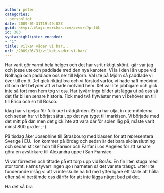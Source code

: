 ```yaml
---
author: peter
categories:
- personligt
date: 2009-05-31T19:49:02Z
guid: http://blogs.merikan.com/peter/?p=383
id: 383
syntaxhighlighter_encoded:
- "1"
title: Vilket väder vi har…..
url: /2009/05/31/vilket-vader-vi-har/
---
```


Har varit gôr varmt hela helgen och det har varit riktigt skönt. Igår var jag och josse ute och paddlade med den nya kanoten. Vi la i den i ån uppe vid Nolhaga och paddlade oss ner till Mjörn. Väl ute på Mjörn så paddlade vi över till en ö. Det gick riktigt bra och vi förstod varför, vi hade haft medvind dit och det betyder att vi hade motvind hem. Det var lite jobbigare och gick inte så fort men hem tog vi oss. Har tyvärr inga bilder att lägga ut på oss så det får bli en senare historia. Fick med två flytväster men vi behöver en till till Erica och en till Bosco.

Idag har vi grejat för fullt ute i trädgården. Erica har oljat in ute-möblerna och sedan har vi börjat sätta upp det nya tyget till markisen. Vi började med det mitt på dan men det gick inte att vara där för solen låg på, måste varit minst 800 grader ;-).

På tisdag åker Josephine till Strasbourg med klassen för att representera Sverige i EU. Hon kommer på lördag och sedan är det bara skolavslutning och sedan sticker hon till Farmor och Farfar i Los Angeles för att senare göra en avstickare till Alexandra uppe i San Fransico.

Vi var förresten och tittade på ett torp upp vid Borås. En fin liten stuga med stor tomt. Fanns tyvärr ingen sjö i närheten så det var lite tråkigt. Efter lite funderande insåg vi att vi inte skulle ha tid med ytterligare ett ställe att hålla efter så vi bestämde oss därför för att inte lägga något bud på det. 

Ha det så bra
